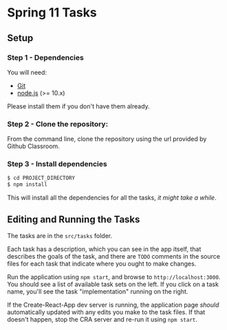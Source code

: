 # Spring 11 Tasks

## Setup

### Step 1 - Dependencies

You will need:

* [Git](http://git-scm.com/downloads)
* [node.js](https://nodejs.org/) (>= 10.x)

Please install them if you don't have them already.

### Step 2 - Clone the repository:

From the command line, clone the repository using the url provided by Github Classroom.

### Step 3 - Install dependencies

```sh
$ cd PROJECT_DIRECTORY
$ npm install
```

This will install all the dependencies for all the tasks, _it might take a while_.

## Editing and Running the Tasks

The tasks are in the `src/tasks` folder.

Each task has a description, which you can see in the app itself, that describes the goals of the task, and there are `TODO` comments in the source files for each task that indicate where you ought to make changes.

Run the application using `npm start`, and browse to `http://localhost:3000`.  You should see a list of available task sets on the left.  If you click on a task name, you'll see the task "implementation" running on the right.

If the Create-React-App dev server is running, the application page _should_ automatically updated with any edits you make to the task files.  If that doesn't happen, stop the CRA server and re-run it using `npm start`.
